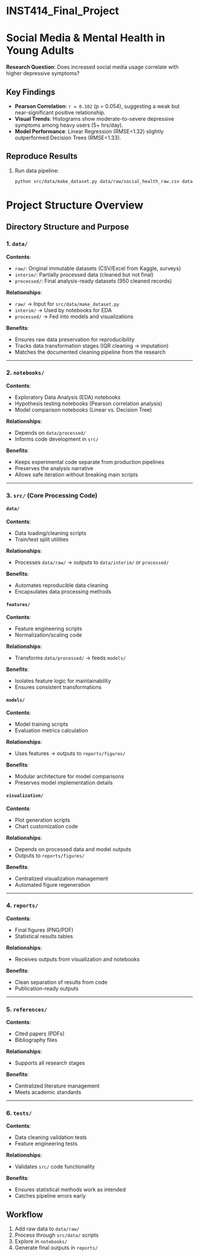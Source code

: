 # INST414_Final_Project

# Social Media & Mental Health in Young Adults  
**Research Question**: Does increased social media usage correlate with higher depressive symptoms?  

## **Key Findings**  
- **Pearson Correlation**: `r = 0.102` (p = 0.054), suggesting a weak but near-significant positive relationship.  
- **Visual Trends**: Histograms show moderate-to-severe depressive symptoms among heavy users (5+ hrs/day).  
- **Model Performance**: Linear Regression (RMSE=1.32) slightly outperformed Decision Trees (RMSE=1.33).  

## **Reproduce Results**  
1. Run data pipeline:  
   ```bash
   python src/data/make_dataset.py data/raw/social_health_raw.csv data/processed/clean.csv

# Project Structure Overview

## Directory Structure and Purpose

### 1. `data/`
**Contents**:
- `raw/`: Original immutable datasets (CSV/Excel from Kaggle, surveys)
- `interim/`: Partially processed data (cleaned but not final)
- `processed/`: Final analysis-ready datasets (950 cleaned records)

**Relationships**:
- `raw/` → Input for `src/data/make_dataset.py`
- `interim/` → Used by notebooks for EDA
- `processed/` → Fed into models and visualizations

**Benefits**:
- Ensures raw data preservation for reproducibility
- Tracks data transformation stages (IQR cleaning → imputation)
- Matches the documented cleaning pipeline from the research

---

### 2. `notebooks/`
**Contents**:
- Exploratory Data Analysis (EDA) notebooks
- Hypothesis testing notebooks (Pearson correlation analysis)
- Model comparison notebooks (Linear vs. Decision Tree)

**Relationships**:
- Depends on `data/processed/`
- Informs code development in `src/`

**Benefits**:
- Keeps experimental code separate from production pipelines
- Preserves the analysis narrative
- Allows safe iteration without breaking main scripts

---

### 3. `src/` (Core Processing Code)

#### `data/`
**Contents**:
- Data loading/cleaning scripts
- Train/test split utilities

**Relationships**:
- Processes `data/raw/` → outputs to `data/interim/` or `processed/`

**Benefits**:
- Automates reproducible data cleaning
- Encapsulates data processing methods

#### `features/`
**Contents**:
- Feature engineering scripts
- Normalization/scaling code

**Relationships**:
- Transforms `data/processed/` → feeds `models/`

**Benefits**:
- Isolates feature logic for maintainability
- Ensures consistent transformations

#### `models/`
**Contents**:
- Model training scripts
- Evaluation metrics calculation

**Relationships**:
- Uses features → outputs to `reports/figures/`

**Benefits**:
- Modular architecture for model comparisons
- Preserves model implementation details

#### `visualization/`
**Contents**:
- Plot generation scripts
- Chart customization code

**Relationships**:
- Depends on processed data and model outputs
- Outputs to `reports/figures/`

**Benefits**:
- Centralized visualization management
- Automated figure regeneration

---

### 4. `reports/`
**Contents**:
- Final figures (PNG/PDF)
- Statistical results tables

**Relationships**:
- Receives outputs from visualization and notebooks

**Benefits**:
- Clean separation of results from code
- Publication-ready outputs

---

### 5. `references/`
**Contents**:
- Cited papers (PDFs)
- Bibliography files

**Relationships**:
- Supports all research stages

**Benefits**:
- Centralized literature management
- Meets academic standards

---

### 6. `tests/`
**Contents**:
- Data cleaning validation tests
- Feature engineering tests

**Relationships**:
- Validates `src/` code functionality

**Benefits**:
- Ensures statistical methods work as intended
- Catches pipeline errors early

## Workflow
1. Add raw data to `data/raw/`
2. Process through `src/data/` scripts
3. Explore in `notebooks/`
4. Generate final outputs in `reports/`
